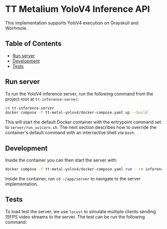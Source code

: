 # TT Metalium YoloV4 Inference API

This implementation supports YoloV4 execution on Grayskull and Worhmole.


## Table of Contents

- [Run server](#run-server)
- [Development](#development)
- [Tests](#tests)


## Run server
To run the YoloV4 inference server, run the following command from the project root at `tt-inference-server`:
```bash
cd tt-inference-server
docker compose -f tt-metal-yolov4/docker-compose.yaml up --build
```

This will start the default Docker container with the entrypoint command set to `server/run_uvicorn.sh`. The next section describes how to override the container's default command with an interractive shell via `bash`.


## Development
Inside the container you can then start the server with:
```bash
docker compose -f tt-metal-yolov4/docker-compose.yaml run --rm inference_server /bin/bash
```

Inside the container, run `cd ~/app/server` to navigate to the server implementation.


## Tests

To load test the server, we use `locust` to simulate multiple clients sending 15FPS video streams to the server. The test can be run the following command:
```bash

```
